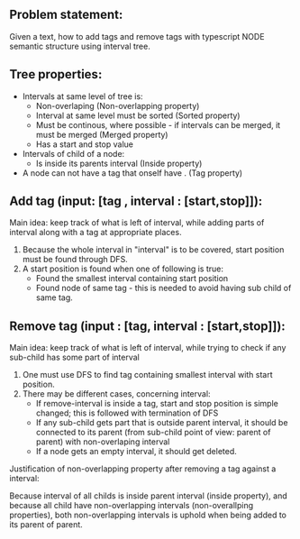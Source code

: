 Problem statement:
------------------

Given a text, how to add tags and remove tags with typescript NODE semantic structure using interval tree.

Tree properties:
-----------

 - Intervals at same level of tree is:
     - Non-overlaping                                                                    (Non-overlapping property)
     - Interval at same level must be sorted                                             (Sorted property)
     - Must be continous, where possible - if intervals can be merged, it must be merged (Merged property)
     - Has a start and stop value              
 - Intervals of child of a node:               
     - Is inside its parents interval                                                    (Inside property)
 - A node can not have a tag that onself have                                          . (Tag property)


Add tag (input: [tag , interval : [start,stop]]):
---------

Main idea: keep track of what is left of interval, while adding parts of interval along with a tag at 
           appropriate places.

1. Because the whole interval in "interval" is to be covered, start position must be found through DFS.
2. A start position is found when one of following is true:
    - Found the smallest interval containing start position
    - Found node of same tag - this is needed to avoid having sub child of same tag.



Remove tag (input : [tag, interval : [start,stop]]):
--------------


Main idea: keep track of what is left of interval, while trying to check if any sub-child has some part of interval 

1. One must use DFS to find tag containing smallest interval with start position.
2. There may be different cases, concerning interval:
    - If remove-interval is inside a tag, start and stop position is simple changed; this is followed with termination of DFS
    - If any sub-child gets part that is outside parent interval, it should be connected to its parent (from sub-child point of view: parent of parent) with non-overlaping interval
    - If a node gets an empty interval, it should get deleted.

Justification of non-overlapping property after removing a tag against a interval:

   Because interval of all childs is inside parent interval (inside property), and because all child have non-overlapping intervals (non-overallping properties), both non-overlapping intervals is uphold when being added
   to its parent of parent.
